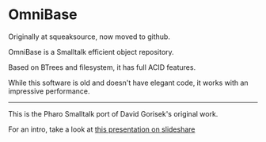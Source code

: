 OmniBase
========

Originally at squeaksource, now moved to github.

OmniBase is a Smalltalk efficient object repository. 

Based on BTrees and filesystem, it has full ACID features.

While this software is old and doesn't have elegant code, it works with an impressive performance.


---
This is the Pharo Smalltalk port of David Gorisek's original work.

For an intro, take a look at [this presentation on slideshare](http://www.slideshare.net/esug/omni-baseobjectdatabase)


